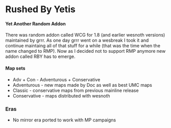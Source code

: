 Rushed By Yetis
===============

#### Yet Another Random Addon ####

There was random addon called WCG for 1.8 (and earlier wesnoth versions) maintained by grrr. As one day grrr went on a wesbreak I took it and continue maintaing all of that stuff for a while (that was the time when the name changed to RMP). Now as I decided not to support RMP anymore new addon called RBY has to emerge.

#### Map sets #####

* Adv + Con - Adventurous + Conservative
* Adventurous - new maps made by Doc as well as best UMC maps
* Classic - conservative maps from previous mainline release
* Conservative - maps distributed with wesnoth

### Eras ###
* No mirror era ported to work with MP campaigns

